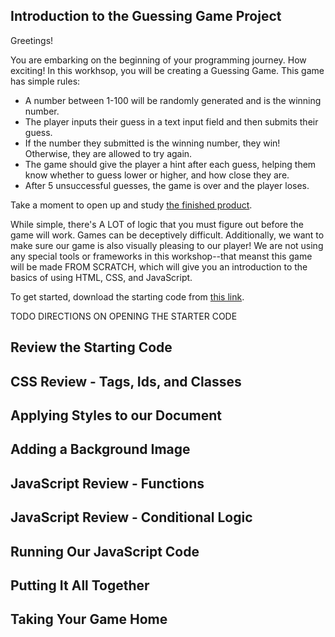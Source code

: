 ## Introduction to the Guessing Game Project

Greetings!

You are embarking on the beginning of your programming journey. How exciting! In this workhsop, you will be creating a Guessing Game. This game has simple rules:

  - A number between 1-100 will be randomly generated and is the winning number.
  - The player inputs their guess in a text input field and then submits their guess.
  - If the number they submitted is the winning number, they win! Otherwise, they are allowed to try again.
  - The game should give the player a hint after each guess, helping them know whether to guess lower or higher, and how close they are.
  - After 5 unsuccessful guesses, the game is over and the player loses.

Take a moment to open up and study [the finished product]().

While simple, there's A LOT of logic that you must figure out before the game will work. Games can be deceptively difficult. Additionally, we want to make sure our game is also visually pleasing to our player! We are not using any special tools or frameworks in this workshop--that meanst this game will be made FROM SCRATCH, which will give you an introduction to the basics of using HTML, CSS, and JavaScript.

To get started, download the starting code from [this link]().

TODO DIRECTIONS ON OPENING THE STARTER CODE

## Review the Starting Code


## CSS Review - Tags, Ids, and Classes
## Applying Styles to our Document
## Adding a Background Image

## JavaScript Review - Functions
## JavaScript Review - Conditional Logic
## Running Our JavaScript Code
## Putting It All Together

## Taking Your Game Home
